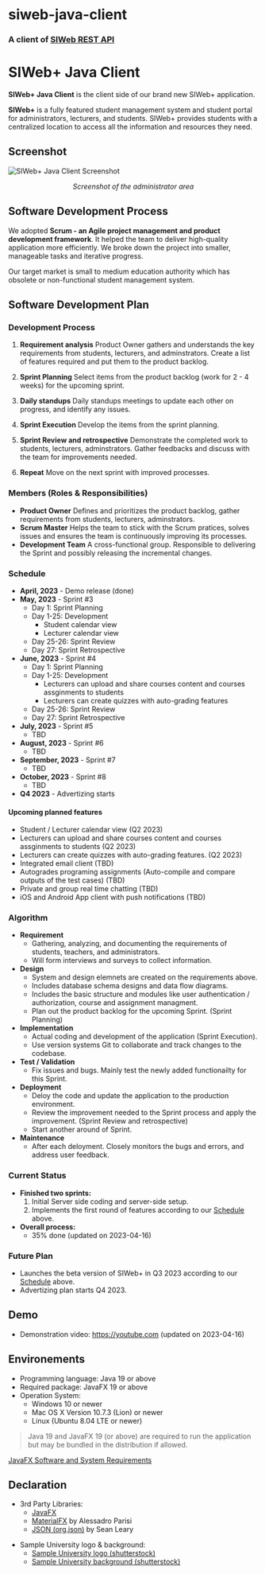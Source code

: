 # siweb-java-client
### A client of [SIWeb REST API](https://github.com/mudora23/siweb)
# SIWeb+ Java Client
**SIWeb+ Java Client** is the client side of our brand new SIWeb+ application.

**SIWeb+** is a fully featured student management system and student portal for administrators, lecturers, and students. SIWeb+ provides students with a centralized location to access all the information and resources they need.

## Screenshot
![SIWeb+ Java Client Screenshot](https://static.legendarytechnology.net/doc/others/siwebplus.png)
*<p style="text-align: center;">Screenshot of the administrator area</p>*
## Software Development Process
We adopted **Scrum - an Agile project management and product development framework**. It helped the team to deliver high-quality application more efficiently. We broke down the project into smaller, manageable tasks and iterative progress.

Our target market is small to medium education authority which has obsolete or non-functional student management system.

## Software Development Plan

### Development Process

1. **Requirement analysis**
Product Owner gathers and understands the key requirements from students, lecturers, and adminstrators. Create a list of features required and put them to the product backlog.

2. **Sprint Planning**
Select items from the product backlog (work for 2 - 4 weeks) for the upcoming sprint. 

3. **Daily standups**
Daily standups meetings to update each other on progress, and identify any issues.

4. **Sprint Execution**
Develop the items from the sprint planning.

5. **Sprint Review and retrospective**
Demonstrate the completed work to students, lecturers, adminstrators. Gather feedbacks and discuss with the team for improvements needed.

6. **Repeat**
Move on the next sprint with improved processes.

### Members (Roles & Responsibilities)
- **Product Owner**
Defines and prioritizes the product backlog, gather requirements from students, lecturers, adminstrators.
- **Scrum Master**
Helps the team to stick with the Scrum pratices, solves issues and ensures the team is continuously improving its processes.
- **Development Team**
A cross-functional group. Responsible to delivering the Sprint and possibly releasing the incremental changes.

### <a id="Schedule"></a>Schedule
- **April, 2023** - Demo release (done)
- **May, 2023** - Sprint #3
    - Day 1: Sprint Planning
    - Day 1-25: Development
        - Student calendar view
        - Lecturer calendar view
    - Day 25-26: Sprint Review
    - Day 27: Sprint Retrospective
- **June, 2023** - Sprint #4
    - Day 1: Sprint Planning
    - Day 1-25: Development
        - Lecturers can upload and share courses content and courses assginments to students
        - Lecturers can create quizzes with auto-grading features
    - Day 25-26: Sprint Review
    - Day 27: Sprint Retrospective
- **July, 2023** - Sprint #5
    - TBD
- **August, 2023** - Sprint #6
    - TBD
- **September, 2023** - Sprint #7
    - TBD
- **October, 2023** - Sprint #8
    - TBD
- **Q4 2023** - Advertizing starts

#### Upcoming planned features
- Student / Lecturer calendar view (Q2 2023)
- Lecturers can upload and share courses content and courses assginments to students (Q2 2023)
- Lecturers can create quizzes with auto-grading features. (Q2 2023)
- Integrated email client (TBD)
- Autogrades programing assignments (Auto-compile and compare outputs of the test cases) (TBD)
- Private and group real time chatting (TBD)
- iOS and Android App client with push notifications (TBD)

### Algorithm
- **Requirement**
    - Gathering, analyzing, and documenting the requirements of students, teachers, and administrators.
    - Will form interviews and surveys to collect information.
- **Design**
    - System and design elemnets are created on the requirements above.
    - Includes database schema designs and data flow diagrams.
    - Includes the basic structure and modules like user authentication / authorization, course and assignment managment.
    - Plan out the product backlog for the upcoming Sprint. (Sprint Planning)
- **Implementation**
    - Actual coding and development of the application (Sprint Execution).
    - Use version systems Git to collaborate and track changes to the codebase.
- **Test / Validation**
    - Fix issues and bugs. Mainly test the newly added functionailty for this Sprint.
- **Deployment**
    - Deloy the code and update the application to the production environment.
    - Review the improvement needed to the Sprint process and apply the improvement. (Sprint Review and retrospective)
    - Start another around of Sprint.
- **Maintenance**
    - After each deloyment. Closely monitors the bugs and errors, and address user feedback.

### Current Status
- **Finished two sprints:**
    1. Initial Server side coding and server-side setup.
    2. Implements the first round of features according to our [Schedule](#Schedule) above.
- **Overall process:**
    - 35% done (updated on 2023-04-16)

### Future Plan
- Launches the beta version of SIWeb+ in Q3 2023 according to our [Schedule](#Schedule) above.
- Advertizing plan starts Q4 2023.

## Demo
- Demonstration video: https://youtube.com (updated on 2023-04-16)

## Environements
- Programming language: Java 19 or above
- Required package: JavaFX 19 or above
- Operation System: 
    - Windows 10 or newer
    - Mac OS X Version 10.7.3 (Lion) or newer
    - Linux (Ubuntu 8.04 LTE or newer)
> Java 19 and JavaFX 19 (or above) are required to run the application but may be bundled in the distribution if allowed.

[JavaFX Software and System Requirements](https://www.oracle.com/java/technologies/javafx/system-requirements.html)

## Declaration
- 3rd Party Libraries:
    - [JavaFX](https://openjfx.io/)
    - [MaterialFX](https://github.com/palexdev/MaterialFX) by Alessadro Parisi
    - [JSON (org.json)](https://github.com/stleary/JSON-java) by Sean Leary
>
- Sample University logo & background:
    - [Sample University logo (shutterstock)](https://www.shutterstock.com/image-vector/university-academy-school-course-logo-design-1594746943)
    - [Sample University background (shutterstock)](https://www.shutterstock.com/image-photo/college-campus-spring-131270519)
